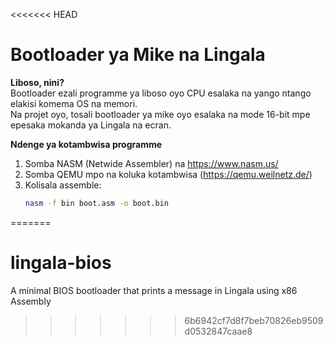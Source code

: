 <<<<<<< HEAD
# Bootloader ya Mike na Lingala

**Liboso, nini?**  
Bootloader ezali programme ya liboso oyo CPU esalaka na yango ntango elakisi komema OS na memori.  
Na projet oyo, tosali bootloader ya mike oyo esalaka na mode 16-bit mpe epesaka mokanda ya Lingala na ecran.

**Ndenge ya kotambwisa programme**  
1. Somba NASM (Netwide Assembler) na https://www.nasm.us/  
2. Somba QEMU mpo na koluka kotambwisa (https://qemu.weilnetz.de/)  
3. Kolisala assemble:  
   ```bash
   nasm -f bin boot.asm -o boot.bin
=======
# lingala-bios
A minimal BIOS bootloader that prints a message in Lingala using x86 Assembly
>>>>>>> 6b6942cf7d8f7beb70826eb9509d0532847caae8
